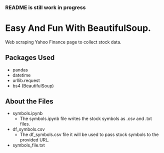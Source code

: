 ### README is still work in progress

# Easy And Fun With BeautifulSoup.   

Web scraping Yahoo Finance page to collect stock data.

## Packages Used
  - pandas
  - datetime
  - urllib.request
  - bs4 (BeautifulSoup)
  
## About the Files
  - symbols.ipynb
    - The symbols.ipynb file writes the stock symbols as .csv and .txt files. 
  - df_symbols.csv
    - The df_symbols.csv file it will be used to pass stock symbols to the provided URL. 
  - symbols_file.txt
